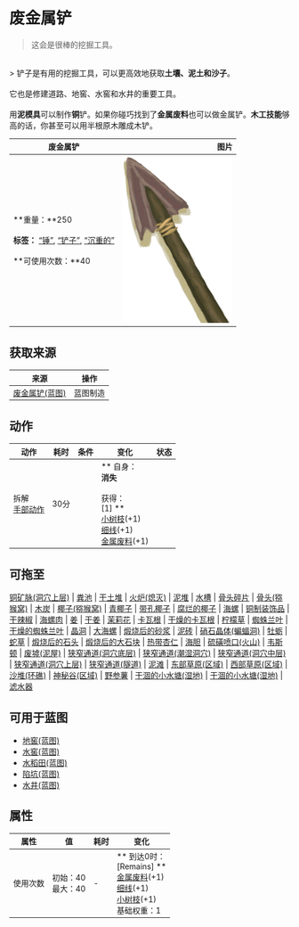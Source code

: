 # 废金属铲  
> 这会是很棒的挖掘工具。  
<br>  
> 铲子是有用的挖掘工具，可以更高效地获取<b>土壤、泥土和沙子</b>。<br><br>它也是修建道路、地窖、水窖和水井的重要工具。<br><br>用<b>泥模具</b>可以制作<b>铜</b>铲。如果你碰巧找到了<b>金属废料</b>也可以做金属铲。<b>木工技能</b>够高的话，你甚至可以用半根原木雕成木铲。  
  
  废金属铲  |   图片   
 ----  |  ----:   
 **重量：**250<br><br>**标签：**	[“锤”](tag_Hammer.md), [“铲子”](tag_Shovel.md), [“沉重的”](tag_Heavy.md)<br><br>**可使用次数：**40  |  <img decoding="async" src="Sprite/ScrapShovel.png" href="a.md" style="max-width:300px;max-height:300px;">   
  
## 获取来源  
来源  |  操作  
----  |  ----  
[废金属铲(蓝图)](Bp_ScrapShovel.md)  |  蓝图制造  
## 动作  
动作  |  耗时  |  条件  |  变化  |  状态  
----  |  ----  |  ----  |  ----  |  ----  
拆解<br>[手部动作](HandAction.md)  |  30分  |    |  ** 自身：**<br>消失<br><br>** 获得： **<br>** [1] **<br>  [小树枝](Sticks.md)(+1)<br>  [细线](CordFiber.md)(+1)<br>  [金属废料](MetalScrap.md)(+1)<br>  |    
## 可拖至  
[铜矿脉(洞穴上层)](CopperVein.md) | [粪池](Cesspool.md) | [干土堆](DirtPile.md) | [火炉(熄灭)](StoveExtinguished.md) | [泥堆](MudPile.md) | [水槽](WateringTrough.md) | [骨头碎片](BoneSplinters.md) | [骨头(猕猴窝)](Bones.md) | [木炭](Charcoal.md) | [椰子(猕猴窝)](Coconut.md) | [青椰子](CoconutHusked.md) | [带孔椰子](CoconutPerforated.md) | [腐烂的椰子](CoconutRotten.md) | [海螺](Conch.md) | [铜制装饰品](CopperDecoration_Mold.md) | [干辣椒](ChiliesDried.md) | [海螺肉](ConchMeat.md) | [姜](Ginger.md) | [干姜](GingerDried.md) | [茉莉花](JasmineFlowers.md) | [卡瓦根](KavaRoot.md) | [干燥的卡瓦根](KavaRootDried.md) | [柠檬草](LemongrassStalks.md) | [蜘蛛兰叶](SpiderLilyLeaves.md) | [干燥的蜘蛛兰叶](SpiderLilyLeavesDried.md) | [晶洞](Geode.md) | [大海螺](GiantConch.md) | [煅烧后的砂浆](MortarBurnt.md) | [泥砖](MudBrick.md) | [硝石晶体(蝙蝠洞)](NiterCrystals.md) | [牡蛎](Oyster.md) | [蛇草](SnakeGrass.md) | [煅烧后的石头](StoneBurnt.md) | [煅烧后的大石块](StoneHeavyBurnt.md) | [热带杏仁](TropicalAlmonds.md) | [海胆](Urchin.md) | [硫磺喷口(火山)](VentBrimstone.md) | [韦斯顿](Weston.md) | [废墟(泥屋)](Debris.md) | [狭窄通道(洞穴底层)](CrystalChamberEntranceClosed.md) | [狭窄通道(潮湿洞穴)](DarkCaveCaveEntranceClosed.md) | [狭窄通道(洞穴中层)](DarkChamberCaveEntranceClosed.md) | [狭窄通道(洞穴上层)](FloodedChamberEntranceClosed.md) | [狭窄通道(隧道)](HighChamberEntranceClosed.md) | [泥滩](MudDeposit.md) | [东部草原(区域)](GrasslandsE.md) | [西部草原(区域)](GrasslandsW.md) | [沙堆(环礁)](SandSource.md) | [神秘谷(区域)](SecretValley.md) | [野参薯](YamPlant.md) | [干涸的小水塘(湿地)](Puddle.md) | [干涸的小水塘(湿地)](Puddle.md) | [滤水器](WaterFilter.md)  
## 可用于蓝图  
- [地窖(蓝图)](Bp_Cellar.md)  
- [水窖(蓝图)](Bp_Cistern.md)  
- [水稻田(蓝图)](Bp_RicePaddy.md)  
- [陷坑(蓝图)](Bp_TrappingPit.md)  
- [水井(蓝图)](Bp_Well.md)  
  
  
## 属性   
属性  |  值  |  耗时  |  变化  
----  |  ----  |  ----  |  ----  
使用次数  |  初始：40<br>最大：40  |  -  |  ** 到达0时： **<br>** [Remains] **<br>  [金属废料](MetalScrap.md)(+1)<br>  [细线](CordFiber.md)(+1)<br>  [小树枝](Sticks.md)(+1)<br>基础权重：1  


<script>document.title="废金属铲 - 卡牌生存百科 Card Survival Wiki";</script>